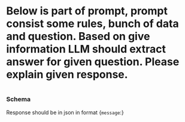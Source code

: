 # Below is part of prompt, prompt consist some rules, bunch of data and question. Based on give information LLM should extract answer for given question. Please explain given response.
# 
### Schema
 Response should be in json in format {`message`:<string>}


